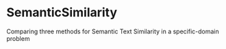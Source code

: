 # SemanticSimilarity
Comparing three methods for Semantic Text Similarity in a specific-domain problem
